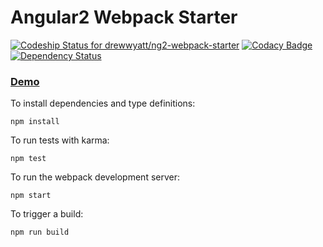 # Angular2 Webpack Starter

[ ![Codeship Status for drewwyatt/ng2-webpack-starter](https://codeship.com/projects/92ff8510-d5be-0133-eda4-4e3a42acd1da/status?branch=master)](https://codeship.com/projects/142650)
[![Codacy Badge](https://api.codacy.com/project/badge/grade/8b6ba9b00beb486d838ddeed90bbbf01)](https://www.codacy.com/app/drew-j-wyatt/ng2-webpack-starter)
[![Dependency Status](https://gemnasium.com/drewwyatt/ng2-webpack-starter.svg)](https://gemnasium.com/drewwyatt/ng2-webpack-starter)

### [Demo](http://ng2-webpack-starter.s3-website-us-east-1.amazonaws.com/)

To install dependencies and type definitions:

    npm install
    
To run tests with karma:

    npm test
    
To run the webpack development server:

    npm start
    
To trigger a build:

    npm run build
